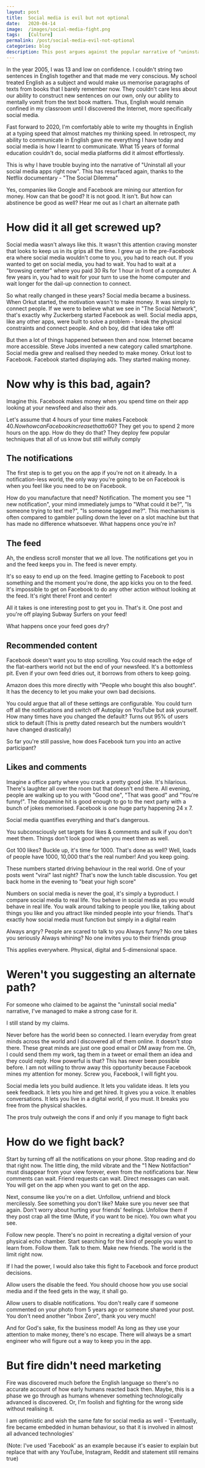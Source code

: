 ```yaml
---
layout: post
title:  Social media is evil but not optional
date:   2020-04-14
image:  /images/social-media-fight.png
tags:   [Culture]
permalink: /post/social-media-evil-not-optional
categories: blog
description: This post argues against the popular narrative of "uninstall social media" and prepares us for a fight, if it comes down to that
---
```

In the year 2005, I was 13 and low on confidence. I couldn't string two sentences in English together and that made me very conscious. My school treated English as a subject and would make us memorise paragraphs of texts from books that I barely remember now. They couldn't care less about our ability to construct new sentences on our own, only our ability to mentally vomit from the text book matters. Thus, English would remain confined in my classroom until I discovered the Internet, more specifically social media.

Fast forward to 2020, I'm comfortably able to write my thoughts in English at a typing speed that almost matches my thinking speed. In retrospect, my ability to communicate in English gave me everything I have today and social media is how I learnt to communicate. What 15 years of formal education couldn't do, social media platforms did it almost effortlessly.

This is why I have trouble buying into the narrative of "Uninstall all your social media apps right now". This has resurfaced again, thanks to the Netflix documentary - "The Social Dilemma"

Yes, companies like Google and Facebook are mining our attention for money. How can that be good? It is not good. It isn't. But how can abstinence be good as well? Hear me out as I chart an alternate path

# How did it all get screwed up?
Social media wasn't always like this. It wasn't this attention craving monster that looks to keep us in its grips all the time. I grew up in the pre-Facebook era where social media wouldn't come to you, you had to reach out. If you wanted to get on social media, you had to wait. You had to wait at a "browsing center" where you paid 30 Rs for 1 hour in front of a computer. A few years in, you had to wait for your turn to use the home computer and wait longer for the dail-up connection to connect.

So what really changed in these years? Social media became a business. When Orkut started, the motivation wasn't to make money. It was simply to connect people. If we were to believe what we see in "The Social Network", that's exactly why Zuckerberg started Facebook as well. Social media apps, like any other apps, were built to solve a problem - break the physical constraints and connect people. And oh boy, did that idea take off!

But then a lot of things happened between then and now. Internet became more accessible. Steve Jobs invented a new category called smartphone. Social media grew and realised they needed to make money. Orkut lost to Facebook. Facebook started displaying ads. They started making money.

# Now why is this bad, again?
Imagine this. Facebook makes money when you spend time on their app looking at your newsfeed and also their ads.

Let's assume that 4 hours of your time makes Facebook 40$. Now how can Facebook increase that to 60$? They get you to spend 2 more hours on the app. How do they do that? They deploy few popular techniques that all of us know but still wilfully comply

## The notifications
The first step is to get you on the app if you're not on it already. In a notification-less world, the only way you're going to be on Facebook is when you feel like you need to be on Facebook.

How do you manufacture that need? Notification. The moment you see "1 new notification", your mind immediately jumps to "What could it be?", "Is someone trying to text me?", "Is someone tagged me?". This mechanism is often compared to gambler pulling down the lever on a slot machine but that has made no difference whatsoever.
What happens once you're in?

## The feed
Ah, the endless scroll monster that we all love. The notifications get you in and the feed keeps you in. The feed is never empty.

It's so easy to end up on the feed. Imagine getting to Facebook to post something and the moment you're done, the app kicks you on to the feed. It's impossible to get on Facebook to do any other action without looking at the feed. It's right there! Front and center!

All it takes is one interesting post to get you in. That's it. One post and you're off playing Subway Surfers on your feed!

What happens once your feed goes dry?

## Recommended content
Facebook doesn't want you to stop scrolling. You could reach the edge of the flat-earthers world not but the end of your newsfeed. It's a bottomless pit. Even if your own feed dries out, it borrows from others to keep going.

Amazon does this more directly with "People who bought this also bought". It has the decency to let you make your own bad decisions.

You could argue that all of these settings are configurable. You could turn off all the notifications and switch off Autoplay on YouTube but ask yourself. How many times have you changed the default? Turns out 95% of users stick to default (This is pretty dated research but the numbers wouldn't have changed drastically)

So far you're still passive, how does Facebook turn you into an active participant?

## Likes and comments
Imagine a office party where you crack a pretty good joke. It's hilarious. There's laughter all over the room but that doesn't end there. All evening, people are walking up to you with "Good one", "That was good" and "You're funny!". The dopamine hit is good enough to go to the next party with a bunch of jokes memorised. Facebook is one huge party happening 24 x 7.

Social media quantifies everything and that's dangerous.

You subconsciously set targets for likes & comments and sulk if you don't meet them. Things don't look good when you meet them as well.

Got 100 likes? Buckle up, it's time for 1000. That's done as well? Well, loads of people have 1000, 10,000 that's the real number! And you keep going.

These numbers started driving behaviour in the real world. One of your posts went "viral" last night? That's now the lunch table discussion. You get back home in the evening to "beat your high score"

Numbers on social media is never the goal, it's simply a byproduct. I compare social media to real life. You behave in social media as you would behave in real life.
You walk around talking to people you like, talking about things you like and you attract like minded people into your friends. That's exactly how social media must function but simply in a digital realm

Always angry? People are scared to talk to you
Always funny? No one takes you seriously
Always whining? No one invites you to their friends group

This applies everywhere. Physical, digital and 5-dimensional space.

# Weren't you suggesting an alternate path?
For someone who claimed to be against the "uninstall social media" narrative, I've managed to make a strong case for it.

I still stand by my claims.

Never before has the world been so connected. I learn everyday from great minds across the world and I discovered all of them online. It doesn't stop there. These great minds are just one good email or DM away from me. Oh, I could send them my work, tag them in a tweet or email them an idea and they could reply. How powerful is that? This has never been possible before. I am not willing to throw away this opportunity because Facebook mines my attention for money. Screw you, Facebook, I will fight you.

Social media lets you build audience. It lets you validate ideas. It lets you seek feedback. It lets you hire and get hired. It gives you a voice. It enables conversations. It lets you live in a digital world, if you must. It breaks you free from the physical shackles.

The pros truly outweigh the cons if and only if you manage to fight back

# How do we fight back?
Start by turning off all the notifications on your phone. Stop reading and do that right now. The little ding, the mild vibrate and the "1 New Notifaction" must disappear from your view forever, even from the notifications bar. New comments can wait. Friend requests can wait. Direct messages can wait. You will get on the app when you want to get on the app.

Next, consume like you're on a diet. Unfollow, unfriend and block mercilessly. See something you don't like? Make sure you never see that again. Don't worry about hurting your friends' feelings. Unfollow them if they post crap all the time (Mute, if you want to be nice). You own what you see.

Follow new people. There's no point in recreating a digital version of your physical echo chamber. Start searching for the kind of people you want to learn from. Follow them. Talk to them. Make new friends. The world is the limit right now.

If I had the power, I would also take this fight to Facebook and force product decisions.

Allow users the disable the feed. You should choose how you use social media and if the feed gets in the way, it shall go.

Allow users to disable notifications. You don't really care if someone commented on your photo from 5 years ago or someone shared your post. You don't need another "Inbox Zero", thank you very much!

And for God's sake, fix the business model! As long as they use your attention to make money, there's no escape. There will always be a smart engineer who will figure out a way to keep you in the app.

# But fire didn't need marketing
Fire was discovered much before the English language so there's no accurate account of how early humans reacted back then. Maybe, this is a phase we go through as humans whenever something technologically advanced is discovered. Or, I'm foolish and fighting for the wrong side without realising it.

I am optimistic and wish the same fate for social media as well - 'Eventually, fire became embedded in human behaviour, so that it is involved in almost all advanced technologies'

(Note: I've used 'Facebook' as an example because it's easier to explain but replace that with any YouTube, Instagram, Reddit and statement still remains true)
